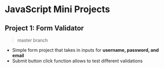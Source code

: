 # JavaScript Mini Projects
## Project 1: Form Validator
> master branch
  - Simple form project that takes in inputs for **username, password, and email**
  - Submit button click function allows to test different validations
